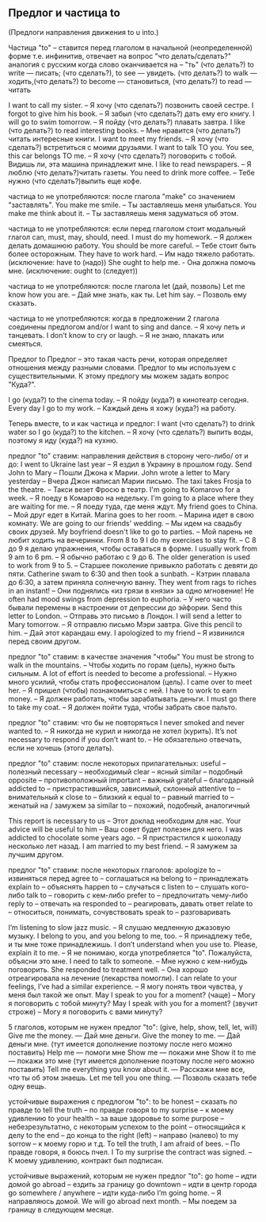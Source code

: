 ## Предлог и частица to

(Предлоги направления движения to u into.)

Частица "to" – ставится перед глаголом в начальной (неопределенной) форме т.е. инфинитив, отвечает на вопрос "что делать/сделать?" аналогия с русcким когда слово оканчивается на – "ть" (что делать?) to write — писать; (что сделать?), to see — увидеть. (что делать?) to walk — ходить,(что делать?) to become — становиться, (что делать?) to read — читать

I want to call my sister. – Я хочу (что сделать?) позвонить своей сестре.
I forgot to give him his book. – Я забыл (что сделать?) дать ему его книгу.
I will go to swim tomorrow. – Я пойду (что делать?) плавать завтра.
I like (что делать?) to read interesting books. – Мне нравится (что делать?) читать интересные книги.
I want to meet my friends. – Я хочу (что сделать?) встретиться с моими друзьями.
I want to talk TO you. You see, this car belongs TO me. – Я хочу (что сделать?) поговорить с тобой. Видишь ли, эта машина принадлежит мне.
I like to read newspapers. – Я люблю (что делать?)читать газеты.
You need to drink more coffee. – Тебе нужно (что сделать?)выпить еще кофе.

частица to не употребляются: после глагола "make" со значением "заставлять".
You make me smile. – Ты заставляешь меня улыбаться.
You make me think about it. – Ты заставляешь меня задуматься об этом.

частица to не употребляются: если перед глаголом стоит модальный глагол can, must, may, should, need.
I must do my homework. – Я должен делать домашнюю работу.
You should be more careful. – Тебе стоит быть более осторожным.
They have to work hard. – Им надо тяжело работать. (исключение: have to (надо))
She ought to help me. - Она должна помочь мне. (исключение: ought to (следует))

частица to не употребляются: после глагола let (дай, позволь)
Let me know how you are. – Дай мне знать, как ты.
Let him say. – Позволь ему сказать.

частица to не употребляются: когда в предложении 2 глагола соединены предлогом and/or
I want to sing and dance. – Я хочу петь и танцевать.
I don’t know to cry or laugh. – Я не знаю, плакать или смеяться.


Предлог to
Предлог – это такая часть речи, которая определяет отношения между разными словами.
Предлог to мы используем с существительными. К этому предлогу мы можем задать вопрос "Куда?".

I go (куда?) to the cinema today. – Я пойду (куда?) в кинотеатр сегодня.
Every day I go to my work. – Каждый день я хожу (куда?) на работу.

Теперь вместе, to и как частица и предлог: I want (что сделать?) to drink water so I go (куда?) to the kitchen. – Я хочу (что сделать?) выпить воды, поэтому я иду (куда?) на кухню.

предлог "to" ставим: направления действия в сторону чего-либо/ от и до:
I went to Ukraine last year – Я ездил в Украину в прошлом году.
Send John to Mary – Пошли Джона к Марии.
John wrote a letter to Mary yesterday – Вчера Джон написал Марии письмо.
The taxi takes Frosja to the theatre. – Такси везет Фросю в театр.
I'm going to Komarovo for a week. – Я поеду в Комарово на недельку.
I'm going to a place where they are waiting for me. – Я поеду туда, где меня ждут.
My friend goes to China. – Мой друг едет в Китай.
Marina goes to her room. – Марина идет в свою комнату.
We are going to our friends' wedding. – Мы идем на свадьбу своих друзей.
My boyfriend doesn't like to go to parties. – Мой парень не любит ходить на вечеринки.
From 8 to 9 I do my exercises to stay fit. – С 8 до 9 я делаю упражнения, чтобы оставаться в форме.
I usually work from 9 am to 6 pm. – Я обычно работаю с 9 до 6.
The older generation is used to work from 9 to 5. – Старшее поколение привыкло работать с девяти до пяти.
Catherine swam to 6:30 and then took a sunbath. – Кэтрин плавала до 6:30, а затем приняла солнечную ванну.
They went from rags to riches in an instant! – Они поднялись «из грязи в князи» за одно мгновение!
He often had mood swings from depression to euphoria. – У него часто бывали перемены в настроении от депрессии до эйфории.
Send this letter to London. – Отправь это письмо в Лондон.
I will send a letter to Mary tomorrow. – Я отправлю письмо Мэри завтра.
Give this pencil to him. – Дай этот карандаш ему.
I apologized to my friend – Я извинился перед своим другом.

предлог "to" ставим: в качестве значения "чтобы"
You must be strong to walk in the mountains. – Чтобы ходить по горам (цель), нужно быть сильным.
A lot of effort is needed to become a professional. – Нужно много усилий, чтобы стать профессионалом (цель).
I came over to meet her. – Я пришел (чтобы) познакомиться с ней.
I have to work to earn money. – Я должен работать, чтобы зарабатывать деньги.
I must go there to take my coat. – Я должен пойти туда, чтобы забрать свое пальто.

предлог "to" ставим: что бы не повторяться
I never smoked and never wanted to. – Я никогда не курил и никогда не хотел (курить).
It’s not necessary to respond if you don’t want to. – Не обязательно отвечать, если не хочешь (этого делать).

предлог "to" ставим: после некоторых прилагательных:
useful – полезный
necessary – необходимый
clear – ясный
similar – подобный
opposite – противоположный
important – важный
grateful – благодарный
addicted to – пристрастившийся, зависимый, склонный
attentive to – внимательный к
close to – близкий к
equal to – равный
married to – женатый на / замужем за
similar to – похожий, подобный, аналогичный

This report is necessary to us – Этот доклад необходим для нас.
Your advice will be useful to him – Ваш совет будет полезен для него.
I was addicted to chocolate some years ago. – Я пристрастился к шоколаду несколько лет назад.
I am married to my best friend. – Я замужем за лучшим другом.

предлог "to" ставим: после некоторых глаголов:
apologize to – извиняться перед
agree to – соглашаться на
belong to – принадлежать
explain to – объяснять
happen to – случаться с
listen to – слушать кого-либо
talk to – говорить с кем-либо
prefer to – предпочитать чему-либо
reply to – отвечать на
responded to – реагировать, давать ответ
relate to – относиться, понимать, сочувствовать
speak to – разговаривать

I’m listening to slow jazz music. – Я слушаю медленную джазовую музыку.
I belong to you, and you belong to me, too. – Я принадлежу тебе, и ты мне тоже принадлежишь.
I don’t understand when you use to. Please, explain it to me. – Я не понимаю, когда употребляется "to". Пожалуйста, объясни это мне.
I need to talk to someone. – Мне нужно с кем-нибудь поговорить.
She responded to treatment well. – Она хорошо отреагировала на лечение (лекарства помогли).
I can relate to your feelings, I’ve had a similar experience. – Я могу понять твои чувства, у меня был такой же опыт.
May I speak to you for a moment? (чаще) – Могу я поговорить с тобой минуту?
May I speak with you for a moment? (звучит строже) – Могу я поговорить с вами минуту?

5 глаголов, которым не нужен предлог "to": (give, help, show, tell, let, will)
Give me the money. — Дай мне деньги.
Give the money to me. — Дай деньги мне. (тут имеется дополнение поэтому после него можно поставить)
Help me — помоги мне
Show me — покажи мне
Show it to me — покажи это мне (тут имеется дополнение поэтому после него можно поставить)
Tell me everything you know about it. — Расскажи мне все, что ты об этом знаешь.
Let me tell you one thing. — Позволь сказать тебе одну вещь.

устойчивые выражения с предлогом "to":
to be honest – сказать по правде
to tell the truth – по правде говоря
to my surprise – к моему удивлению
to your health – за ваше здоровье
to some purpose – небезрезультатно, с некоторым успехом
to the point – относящийся к делу
to the end – до конца
to the right (left) – направо (налево)
to my sorrow – к моему горю и т.д.
To tell the truth, I am afraid of bees. – По правде говоря, я боюсь пчел.
I To my surprise the contract was signed. – К моему удивлению, контракт был подписан.

устойчивые выражений, которым не нужен предлог "to":
go home – идти домой
go abroad – ездить за границу
go downtown – идти в центр города
go somewhere / anywhere – идти куда-либо
I’m going home. – Я направляюсь домой.
We will go abroad next month. – Мы поедем за границу в следующем месяце.

